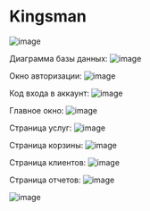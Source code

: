 # Kingsman

![image](https://user-images.githubusercontent.com/127530964/224359001-1eb04939-a0c1-480a-9e27-e306e348671a.png)

Диаграмма базы данных:
![image](https://github.com/SemenSamosvalow/Kingsman/assets/127530964/57176508-a9b1-452f-bdf4-5a901d3f07d7)

Окно авторизации:
![image](https://user-images.githubusercontent.com/127530964/225752422-8c50ab36-b3db-4d55-942b-b9ef820a468b.png)

Код входа в аккаунт:
![image](https://user-images.githubusercontent.com/127530964/225834249-925fb622-4008-42d3-9c3b-1634d6d68415.png)

Главное окно:
![image](https://github.com/SemenSamosvalow/Kingsman/assets/127530964/44eab8c3-ebef-4159-8c55-a9f9ca0fd926)

Страница услуг:
![image](https://github.com/SemenSamosvalow/Kingsman/assets/127530964/4fe8766a-5f37-4df0-bba6-62fc3d6a4e03)

Страница корзины:
![image](https://github.com/SemenSamosvalow/Kingsman/assets/127530964/f2055761-6a81-4d16-aea3-157925ce13b7)

Страница клиентов:
![image](https://github.com/SemenSamosvalow/Kingsman/assets/127530964/4a6b5d9d-1300-4743-bcfa-c5f3d8d341d6)

Страница отчетов:
![image](https://github.com/SemenSamosvalow/Kingsman/assets/127530964/98948061-7e4b-4b11-9a6c-e7aa3dda0a1e)

![image](https://github.com/SemenSamosvalow/Kingsman/assets/127530964/a49b891b-b12e-4028-922e-072bddee4315)



